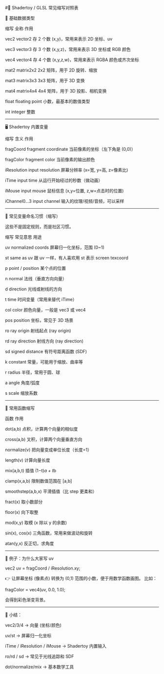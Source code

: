 #🧾 Shadertoy / GLSL 常见缩写对照表

🎨 基础数据类型

缩写	全称	作用

vec2	vector2	存 2 个数 (x,y)，常用来表示 2D 坐标、uv

vec3	vector3	存 3 个数 (x,y,z)，常用来表示 3D 坐标或 RGB 颜色

vec4	vector4	存 4 个数 (x,y,z,w)，常用来表示 RGBA 颜色或齐次坐标

mat2	matrix2x2	2x2 矩阵，用于 2D 旋转、缩放

mat3	matrix3x3	3x3 矩阵，用于 3D 变换

mat4	matrix4x4	4x4 矩阵，用于 3D 投影、相机变换

float	floating point	小数，最基本的数值类型

int	integer	整数




---

🖥️ Shadertoy 内置变量

缩写	含义	作用

fragCoord	fragment coordinate	当前像素的坐标（左下角是 (0,0)）

fragColor	fragment color	当前像素的输出颜色

iResolution	input resolution	屏幕分辨率 (x=宽, y=高, z=像素比)

iTime	input time	从运行开始经过的秒数（做动画）

iMouse	input mouse	鼠标信息 (x,y=位置, z,w=点击时的位置)

iChannel0...3	input channel	输入的纹理/视频/音频，可以采样



---

📐 常见变量命名习惯（缩写）

这些不是固定规则，而是社区习惯。

缩写	常见意思	用途

uv	normalized coords	屏幕归一化坐标，范围 (0~1)

st	same as uv	跟 uv 一样，有人喜欢用 st 表示 screen texcoord

p	point / position	某个点的位置

n	normal	法线（垂直方向向量）

d	direction	光线或射线的方向

t	time	时间变量（常用来替代 iTime）

col	color	颜色向量，一般是 vec3 或 vec4

pos	position	坐标，常见于 3D 场景

ro	ray origin	射线起点 (ray origin)

rd	ray direction	射线方向 (ray direction)

sd	signed distance	有符号距离函数 (SDF)

k	constant	常量，可能用于缩放、曲率等

r	radius	半径，常用于圆、球

a	angle	角度/弧度

s	scale	缩放系数




---

🔧 常用函数缩写

函数	作用

dot(a,b)	点积，计算两个向量的相似度

cross(a,b)	叉积，计算两个向量垂直方向

normalize(v)	把向量变成单位长度（长度=1）

length(v)	计算向量长度

mix(a,b,t)	插值 (1−t)*a + t*b

clamp(x,a,b)	限制数值范围在 [a,b]

smoothstep(a,b,x)	平滑插值（比 step 更柔和）

fract(x)	取小数部分

floor(x)	向下取整

mod(x,y)	取模 (x 除以 y 的余数)

sin(x), cos(x)	三角函数，常用来做波动和旋转

atan(y,x)	反正切，求角度




---

🎯 例子：为什么大家写 uv

vec2 uv = fragCoord / iResolution.xy;

👉 让屏幕坐标 (像素点) 转换为 (0,1) 范围的小数，便于用数学函数画图。
比如：

fragColor = vec4(uv, 0.0, 1.0);

会得到彩色渐变背景。


---

📌 小结：

vec2/3/4 → 向量 (坐标/颜色)

uv/st → 屏幕归一化坐标

iTime / iResolution / iMouse → Shadertoy 内置输入

ro/rd / sd → 常见于光线追踪和 SDF

dot/normalize/mix → 基本数学工具




